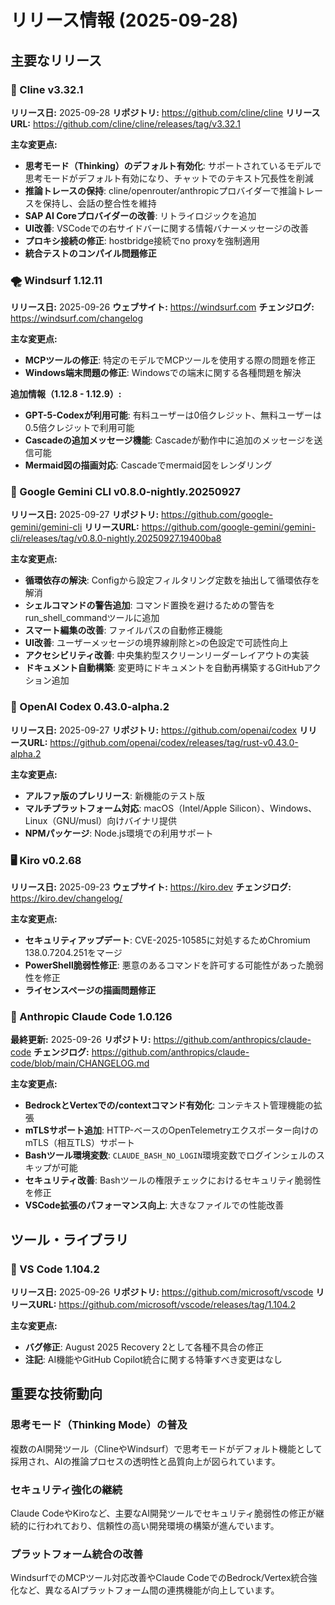 # リリース情報 (2025-09-28)

## 主要なリリース

### 🔧 Cline v3.32.1
**リリース日:** 2025-09-28
**リポジトリ:** https://github.com/cline/cline
**リリースURL:** https://github.com/cline/cline/releases/tag/v3.32.1

**主な変更点:**
- **思考モード（Thinking）のデフォルト有効化**: サポートされているモデルで思考モードがデフォルト有効になり、チャットでのテキスト冗長性を削減
- **推論トレースの保持**: cline/openrouter/anthropicプロバイダーで推論トレースを保持し、会話の整合性を維持
- **SAP AI Coreプロバイダーの改善**: リトライロジックを追加
- **UI改善**: VSCodeでの右サイドバーに関する情報バナーメッセージの改善
- **プロキシ接続の修正**: hostbridge接続でno proxyを強制適用
- **統合テストのコンパイル問題修正**

### 🌪️ Windsurf 1.12.11
**リリース日:** 2025-09-26
**ウェブサイト:** https://windsurf.com
**チェンジログ:** https://windsurf.com/changelog

**主な変更点:**
- **MCPツールの修正**: 特定のモデルでMCPツールを使用する際の問題を修正
- **Windows端末問題の修正**: Windowsでの端末に関する各種問題を解決

**追加情報（1.12.8 - 1.12.9）:**
- **GPT-5-Codexが利用可能**: 有料ユーザーは0倍クレジット、無料ユーザーは0.5倍クレジットで利用可能
- **Cascadeの追加メッセージ機能**: Cascadeが動作中に追加のメッセージを送信可能
- **Mermaid図の描画対応**: Cascadeでmermaid図をレンダリング

### 🔗 Google Gemini CLI v0.8.0-nightly.20250927
**リリース日:** 2025-09-27
**リポジトリ:** https://github.com/google-gemini/gemini-cli
**リリースURL:** https://github.com/google-gemini/gemini-cli/releases/tag/v0.8.0-nightly.20250927.19400ba8

**主な変更点:**
- **循環依存の解決**: Configから設定フィルタリング定数を抽出して循環依存を解消
- **シェルコマンドの警告追加**: コマンド置換を避けるための警告をrun_shell_commandツールに追加
- **スマート編集の改善**: ファイルパスの自動修正機能
- **UI改善**: ユーザーメッセージの境界線削除と`>`の色設定で可読性向上
- **アクセシビリティ改善**: 中央集約型スクリーンリーダーレイアウトの実装
- **ドキュメント自動構築**: 変更時にドキュメントを自動再構築するGitHubアクション追加

### 🚀 OpenAI Codex 0.43.0-alpha.2
**リリース日:** 2025-09-27
**リポジトリ:** https://github.com/openai/codex
**リリースURL:** https://github.com/openai/codex/releases/tag/rust-v0.43.0-alpha.2

**主な変更点:**
- **アルファ版のプレリリース**: 新機能のテスト版
- **マルチプラットフォーム対応**: macOS（Intel/Apple Silicon）、Windows、Linux（GNU/musl）向けバイナリ提供
- **NPMパッケージ**: Node.js環境での利用サポート

### 🖥️ Kiro v0.2.68
**リリース日:** 2025-09-23
**ウェブサイト:** https://kiro.dev
**チェンジログ:** https://kiro.dev/changelog/

**主な変更点:**
- **セキュリティアップデート**: CVE-2025-10585に対処するためChromium 138.0.7204.251をマージ
- **PowerShell脆弱性修正**: 悪意のあるコマンドを許可する可能性があった脆弱性を修正
- **ライセンスページの描画問題修正**

### 🔧 Anthropic Claude Code 1.0.126
**最終更新:** 2025-09-26
**リポジトリ:** https://github.com/anthropics/claude-code
**チェンジログ:** https://github.com/anthropics/claude-code/blob/main/CHANGELOG.md

**主な変更点:**
- **BedrockとVertexでの/contextコマンド有効化**: コンテキスト管理機能の拡張
- **mTLSサポート追加**: HTTP-ベースのOpenTelemetryエクスポーター向けのmTLS（相互TLS）サポート
- **Bashツール環境変数**: `CLAUDE_BASH_NO_LOGIN`環境変数でログインシェルのスキップが可能
- **セキュリティ改善**: Bashツールの権限チェックにおけるセキュリティ脆弱性を修正
- **VSCode拡張のパフォーマンス向上**: 大きなファイルでの性能改善

## ツール・ライブラリ

### 📝 VS Code 1.104.2
**リリース日:** 2025-09-26
**リポジトリ:** https://github.com/microsoft/vscode
**リリースURL:** https://github.com/microsoft/vscode/releases/tag/1.104.2

**主な変更点:**
- **バグ修正**: August 2025 Recovery 2として各種不具合の修正
- **注記**: AI機能やGitHub Copilot統合に関する特筆すべき変更はなし

## 重要な技術動向

### 思考モード（Thinking Mode）の普及
複数のAI開発ツール（ClineやWindsurf）で思考モードがデフォルト機能として採用され、AIの推論プロセスの透明性と品質向上が図られています。

### セキュリティ強化の継続
Claude CodeやKiroなど、主要なAI開発ツールでセキュリティ脆弱性の修正が継続的に行われており、信頼性の高い開発環境の構築が進んでいます。

### プラットフォーム統合の改善
WindsurfでのMCPツール対応改善やClaude CodeでのBedrock/Vertex統合強化など、異なるAIプラットフォーム間の連携機能が向上しています。